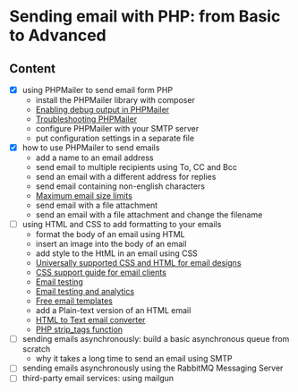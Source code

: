 # Sending email with PHP: from Basic to Advanced

## Content

- [x] using PHPMailer to send email form PHP
  - install the PHPMailer library with composer
  - [Enabling debug output in PHPMailer](https://github.com/PHPMailer/PHPMailer/wiki/Troubleshooting#enabling-debug-output)
  - [Troubleshooting PHPMailer](https://github.com/PHPMailer/PHPMailer/wiki/Troubleshooting)
  - configure PHPMailer with your SMTP server
  - put configuration settings in a separate file
- [x] how to use PHPMailer to send emails
  - add a name to an email address
  - send email to multiple recipients using To, CC and Bcc
  - send an email with a different address for replies
  - send email containing non-english characters
  - [Maximum email size limits](https://www.outlook-apps.com/maximum-email-size/)
  - send email with a file attachment
  - send an email with a file attachment and change the filename
- [ ] using HTML and CSS to add formatting to your emails
  - format the body of an email using HTML
  - insert an image into the body of an email
  - add style to the HtML in an email using CSS
  - [Universally supported CSS and HTML for email designs](http://pinpointe.com/blog/email-campaign-html-and-css-support/)
  - [CSS support guide for email clients](https://www.campaignmonitor.com/css/)
  - [Email testing](https://www.litmus.com/)
  - [Email testing and analytics](https://www.emailonacid.com/)
  - [Free email templates](https://www.campaignmonitor.com/email-templates/)
  - add a Plain-text version of an HTML email
  - [HTML to Text email converter](https://templates.mailchimp.com/resources/html-to-text/)
  - [PHP strip_tags function](https://www.php.net/manual/en/function.strip-tags.php)
- [ ] sending emails asynchronously: build a basic asynchronous queue from scratch
  - why it takes a long time to send an email using SMTP
- [ ] sending emails asynchronously using the RabbitMQ Messaging Server
- [ ] third-party email services: using mailgun